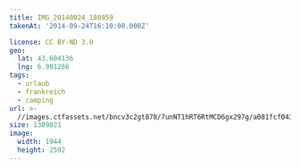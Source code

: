 ```yaml
---
title: IMG_20140924_180959
takenAt: '2014-09-24T16:10:00.000Z'

license: CC BY-ND 3.0
geo:
  lat: 43.604136
  lng: 6.901286
tags:
  - urlaub
  - frankreich
  - camping
url: >-
  //images.ctfassets.net/bncv3c2gt878/7unNT1hRT6RtMCD6gx297g/a081fcf0437de4a5b26dcfb65871968a/img_20140924_180959_28313138185_o
size: 1309821
image:
  width: 1944
  height: 2592
---
```

